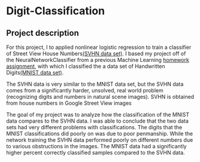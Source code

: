 # Digit-Classification

## Project description
For this project, I to applied nonlinear logistic regression to train a classifier of Street View House Numbers[(SVHN data set)](http://ufldl.stanford.edu/housenumbers/). I based my project off of the NeuralNetworkClassifier from a previous Machine Learning [homework assignment](https://github.com/jenpyle/Digit-Classification/blob/main/Pyle-A4.ipynb), with which I classified the a data set of Handwritten Digits[(MNIST data set)](http://yann.lecun.com/exdb/mnist/).

The SVHN data is very similar to the MNIST data set, but the SVHN data comes from a significantly harder, unsolved, real world problem (recognizing digits and numbers in natural scene images). SVHN is obtained from house numbers in Google Street View images

The goal of my project was to analyze how the classification of the MNIST data compares to the SVHN data. I was able to conclude that the two data sets had very different problems with classifications. The digits that the MNIST classifications did poorly on was due to poor penmanship. While the network training the SVHN data performed poorly on different numbers due to various obstructions in the images. The MNIST data had a significantly higher percent correctly classified samples compared to the SVHN data.
